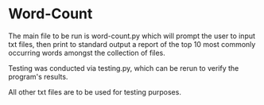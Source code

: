 # Word-Count
The main file to be run is word-count.py which will prompt the user to input txt files,
then print to standard output a report of the top 10 most commonly occurring words
amongst the collection of files. 

Testing was conducted via testing.py, which can be rerun to verify the program's results.

All other txt files are to be used for testing purposes.
